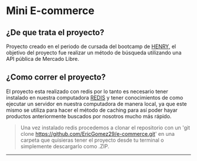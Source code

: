 # Mini E-commerce


## ¿De que trata el proyecto?
Proyecto creado en el periodo de cursada del bootcamp de [HENRY](https://www.soyhenry.com/), el objetivo del proyecto fue realizar un método de búsqueda utilizando una API pública de Mercado Libre.

## ¿Como correr el proyecto?

El proyecto esta realizado con redis por lo tanto es necesario tener instalado en nuestra computadora [REDIS](https://redis.io/) y tener conocimientos de como ejecutar un servidor en nuestra computadora de manera local, ya que este mismo se utiliza para hacer el método de caching para así poder hayar productos anteriormente buscados por nosotros mucho más rápido.

>Una vez instalado redis procedemos a clonar el repositorio con un 'git clone https://github.com/EricGomez29/e-commerce.git' en una carpeta que quisieras tener el proyecto desde tu terminal o simplemente descargarlo como .ZIP.
---

